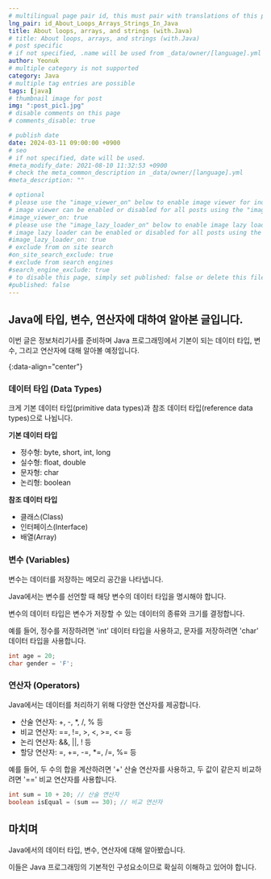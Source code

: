 ```yaml
---
# multilingual page pair id, this must pair with translations of this page. (This name must be unique)
lng_pair: id_About_Loops_Arrays_Strings_In_Java
title: About loops, arrays, and strings (with.Java)
# title: About loops, arrays, and strings (with.Java)
# post specific
# if not specified, .name will be used from _data/owner/[language].yml
author: Yeonuk
# multiple category is not supported
category: Java
# multiple tag entries are possible
tags: [java]
# thumbnail image for post
img: ":post_pic1.jpg"
# disable comments on this page
# comments_disable: true

# publish date
date: 2024-03-11 09:00:00 +0900
# seo
# if not specified, date will be used.
#meta_modify_date: 2021-08-10 11:32:53 +0900
# check the meta_common_description in _data/owner/[language].yml
#meta_description: ""

# optional
# please use the "image_viewer_on" below to enable image viewer for individual pages or posts (_posts/ or [language]/_posts folders).
# image viewer can be enabled or disabled for all posts using the "image_viewer_posts: true" setting in _data/conf/main.yml.
#image_viewer_on: true
# please use the "image_lazy_loader_on" below to enable image lazy loader for individual pages or posts (_posts/ or [language]/_posts folders).
# image lazy loader can be enabled or disabled for all posts using the "image_lazy_loader_posts: true" setting in _data/conf/main.yml.
#image_lazy_loader_on: true
# exclude from on site search
#on_site_search_exclude: true
# exclude from search engines
#search_engine_exclude: true
# to disable this page, simply set published: false or delete this file
#published: false
---
```


<!-- outline-start -->

## Java에 타입, 변수, 연산자에 대하여 알아본 글입니다.

이번 글은 정보처리기사를 준비하며 Java 프로그래밍에서 기본이 되는 데이터 타입, 변수, 그리고 연산자에 대해 알아볼 예정입니다.

{:data-align="center"}

<!-- outline-end -->

### 데이터 타입 (Data Types)

크게 기본 데이터 타입(primitive data types)과 참조 데이터 타입(reference data types)으로 나뉩니다.

**기본 데이터 타입**

- 정수형: byte, short, int, long
- 실수형: float, double
- 문자형: char
- 논리형: boolean

**참조 데이터 타입**

- 클래스(Class)
- 인터페이스(Interface)
- 배열(Array)

### 변수 (Variables)

변수는 데이터를 저장하는 메모리 공간을 나타냅니다.

Java에서는 변수를 선언할 때 해당 변수의 데이터 타입을 명시해야 합니다.

변수의 데이터 타입은 변수가 저장할 수 있는 데이터의 종류와 크기를 결정합니다.

예를 들어, 정수를 저장하려면 'int' 데이터 타입을 사용하고, 문자를 저장하려면 'char' 데이터 타입을 사용합니다.

```java
int age = 20;
char gender = 'F';
```

### 연산자 (Operators)

Java에서는 데이터를 처리하기 위해 다양한 연산자를 제공합니다.

- 산술 연산자: +, -, \*, /, % 등
- 비교 연산자: ==, !=, >, <, >=, <= 등
- 논리 연산자: &&, ||, ! 등
- 할당 연산자: =, +=, -=, \*=, /=, %= 등

예를 들어, 두 수의 합을 계산하려면 '+' 산술 연산자를 사용하고, 두 값이 같은지 비교하려면 '==' 비교 연산자를 사용합니다.

```java
int sum = 10 + 20; // 산술 연산자
boolean isEqual = (sum == 30); // 비교 연산자
```

## 마치며

Java에서의 데이터 타입, 변수, 연산자에 대해 알아봤습니다.

이들은 Java 프로그래밍의 기본적인 구성요소이므로 확실히 이해하고 있어야 합니다.
